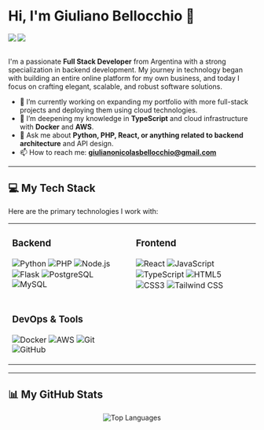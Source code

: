 # Hi, I'm Giuliano Bellocchio 👋

<a href="https://www.linkedin.com/in/giuliano-bellocchio/">
  <img align="left" src="https://img.shields.io/badge/LinkedIn-%230077B5.svg?style=for-the-badge&logo=linkedin&logoColor=white" />
</a>
<a href="mailto:giulianonicolasbellocchio@gmail.com">
  <img align="left" src="https://img.shields.io/badge/Gmail-D14836?style=for-the-badge&logo=gmail&logoColor=white" />
</a>
<br />
<br />

I'm a passionate **Full Stack Developer** from Argentina with a strong specialization in backend development. My journey in technology began with building an entire online platform for my own business, and today I focus on crafting elegant, scalable, and robust software solutions.

- 🔭 I’m currently working on expanding my portfolio with more full-stack projects and deploying them using cloud technologies.
- 🌱 I’m deepening my knowledge in **TypeScript** and cloud infrastructure with **Docker** and **AWS**.
- 💬 Ask me about **Python, PHP, React, or anything related to backend architecture** and API design.
- 📫 How to reach me: **giulianonicolasbellocchio@gmail.com**

---

## 💻 My Tech Stack

Here are the primary technologies I work with:

<table>
  <tr>
    <td valign="top" width="50%">
      <h3>Backend</h3>
      <p>
        <img align="center" src="https://img.shields.io/badge/Python-3776AB?style=for-the-badge&logo=python&logoColor=white" alt="Python" />
        <img align="center" src="https://img.shields.io/badge/PHP-777BB4?style=for-the-badge&logo=php&logoColor=white" alt="PHP" />
        <img align="center" src="https://img.shields.io/badge/Node.js-339933?style=for-the-badge&logo=nodedotjs&logoColor=white" alt="Node.js" />
        <img align="center" src="https://img.shields.io/badge/Flask-000000?style=for-the-badge&logo=flask&logoColor=white" alt="Flask" />
        <img align="center" src="https://img.shields.io/badge/PostgreSQL-4169E1?style=for-the-badge&logo=postgresql&logoColor=white" alt="PostgreSQL" />
        <img align="center" src="https://img.shields.io/badge/MySQL-4479A1?style=for-the-badge&logo=mysql&logoColor=white" alt="MySQL" />
      </p>
    </td>
    <td valign="top" width="50%">
      <h3>Frontend</h3>
      <p>
        <img align="center" src="https://img.shields.io/badge/React-61DAFB?style=for-the-badge&logo=react&logoColor=black" alt="React" />
        <img align="center" src="https://img.shields.io/badge/JavaScript-F7DF1E?style=for-the-badge&logo=javascript&logoColor=black" alt="JavaScript" />
        <img align="center" src="https://img.shields.io/badge/TypeScript-3178C6?style=for-the-badge&logo=typescript&logoColor=white" alt="TypeScript" />
        <img align="center" src="https://img.shields.io/badge/HTML5-E34F26?style=for-the-badge&logo=html5&logoColor=white" alt="HTML5" />
        <img align="center" src="https://img.shields.io/badge/CSS3-1572B6?style=for-the-badge&logo=css3&logoColor=white" alt="CSS3" />
        <img align="center" src="https://img.shields.io/badge/Tailwind_CSS-38B2AC?style=for-the-badge&logo=tailwind-css&logoColor=white" alt="Tailwind CSS" />
      </p>
    </td>
  </tr>
  <tr>
    <td valign="top" width="50%">
      <h3>DevOps & Tools</h3>
      <p>
        <img align="center" src="https://img.shields.io/badge/Docker-2496ED?style=for-the-badge&logo=docker&logoColor=white" alt="Docker" />
        <img align="center" src="https://img.shields.io/badge/Amazon_AWS-232F3E?style=for-the-badge&logo=amazon-aws&logoColor=white" alt="AWS" />
        <img align="center" src="https://img.shields.io/badge/Git-F05032?style=for-the-badge&logo=git&logoColor=white" alt="Git" />
        <img align="center" src="https://img.shields.io/badge/GitHub-181717?style=for-the-badge&logo=github&logoColor=white" alt="GitHub" />
      </p>
    </td>
    <td valign="top" width="50%">
      <h3></h3>
      <p>
      </p>
    </td>
  </tr>
</table>

---

## 📊 My GitHub Stats

<p align="center">
  <img src="https://github-readme-stats.vercel.app/api/top-langs/?username=LianBellocchio&layout=compact&langs_count=8&theme=dracula" alt="Top Languages" />
</p>
